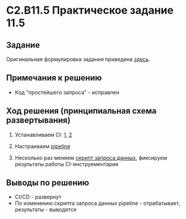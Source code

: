 # C2.B11.5 Практическое задание 11.5


## Задание

Оригинальная формулировка задания приведена [здесь](./TASK.md).

## Примечания к решению

- Код "простейшего запроса" - исправлен

## Ход решения (принципиальная схема развертывания)

1. Устанавливаем CI: [1](https://concourse-ci.org/install.html), [2](https://github.com/concourse/concourse-docker)

2. Настраиваем [pipeline](./project.yml)

3. Несколько раз меняем [скрипт запроса данных](./data.sql), фиксируем результаты работы CI-инструементария

## Выводы по решению

- CI/CD - развернут
- По изменению скрипта запроса данных pipeline - отрабатывает, результаты - выводятся
